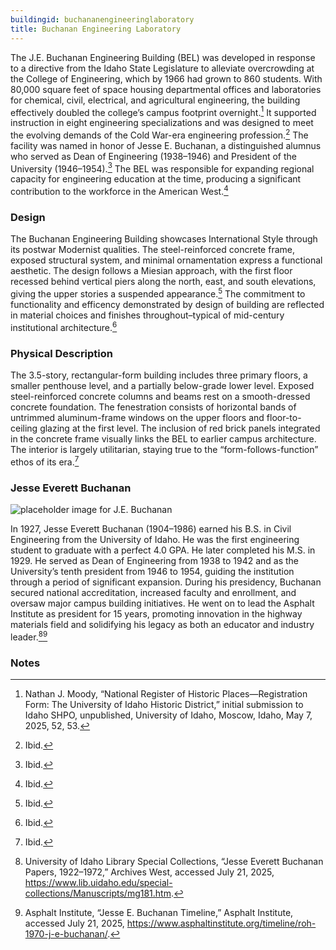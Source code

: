 ```yaml
---
buildingid: buchananengineeringlaboratory
title: Buchanan Engineering Laboratory
---
```


The J.E. Buchanan Engineering Building (BEL) was developed in response to a directive from the Idaho State Legislature to alleviate overcrowding at the College of Engineering, which by 1966 had grown to 860 students. With 80,000 square feet of space housing departmental offices and laboratories for chemical, civil, electrical, and agricultural engineering, the building effectively doubled the college’s campus footprint overnight.[^1] It supported instruction in eight engineering specializations and was designed to meet the evolving demands of the Cold War-era engineering profession.[^2] The facility was named in honor of Jesse E. Buchanan, a distinguished alumnus who served as Dean of Engineering (1938–1946) and President of the University (1946–1954).[^3] The BEL was responsible for expanding regional capacity for engineering education at the time, producing a significant contribution to the workforce in the American West.[^4]  

### Design
The Buchanan Engineering Building showcases International Style through its postwar Modernist qualities. The steel-reinforced concrete frame, exposed structural system, and minimal ornamentation express a functional aesthetic. The design follows a Miesian approach, with the first floor recessed behind vertical piers along the north, east, and south elevations, giving the upper stories a suspended appearance.[^5] The commitment to functionality and efficency demonstrated by design of building are reflected in material choices and finishes throughout–typical of mid-century institutional architecture.[^6] 

### Physical Description
The 3.5-story, rectangular-form building includes three primary floors, a smaller penthouse level, and a partially below-grade lower level. Exposed steel-reinforced concrete columns and beams rest on a smooth-dressed concrete foundation. The fenestration consists of horizontal bands of untrimmed aluminum-frame windows on the upper floors and floor-to-ceiling glazing at the first level. The inclusion of red brick panels integrated in the concrete frame visually links the BEL to earlier campus architecture. The interior is largely utilitarian, staying true to the “form-follows-function” ethos of its era.[^7]   
 
### Jesse Everett Buchanan   
![placeholder image for J.E. Buchanan](https://objects.lib.uidaho.edu/gemphotos/small/pg101-197_07_sm.jpg)  


In 1927, Jesse Everett Buchanan (1904–1986) earned his B.S. in Civil Engineering from the University of Idaho. He was the first engineering student to graduate with a perfect 4.0 GPA. He later completed his M.S. in 1929. He served as Dean of Engineering from 1938 to 1942 and as the University’s tenth president from 1946 to 1954, guiding the institution through a period of significant expansion. During his presidency, Buchanan secured national accreditation, increased faculty and enrollment, and oversaw major campus building initiatives. He went on to lead the Asphalt Institute as president for 15 years, promoting innovation in the highway materials field and solidifying his legacy as both an educator and industry leader.[^8][^9]  

### Notes
[^1]: Nathan J. Moody, “National Register of Historic Places—Registration Form: The University of Idaho Historic District,” initial submission to Idaho SHPO, unpublished, University of Idaho, Moscow, Idaho, May 7, 2025, 52, 53. 
[^2]: Ibid.  
[^3]: Ibid.   
[^4]: Ibid.
[^5]: Ibid.  
[^6]: Ibid. 
[^7]: Ibid.  
[^8]: University of Idaho Library Special Collections, “Jesse Everett Buchanan Papers, 1922–1972,” Archives West, accessed July 21, 2025, https://www.lib.uidaho.edu/special-collections/Manuscripts/mg181.htm.  
[^9]: Asphalt Institute, “Jesse E. Buchanan Timeline,” Asphalt Institute, accessed July 21, 2025, https://www.asphaltinstitute.org/timeline/roh-1970-j-e-buchanan/.